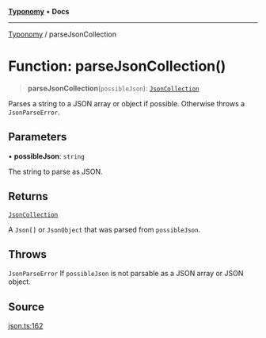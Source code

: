 [**Typonomy**](../README.md) • **Docs**

***

[Typonomy](../globals.md) / parseJsonCollection

# Function: parseJsonCollection()

> **parseJsonCollection**(`possibleJson`): [`JsonCollection`](../type-aliases/JsonCollection.md)

Parses a string to a JSON array or object if possible.
Otherwise throws a `JsonParseError`.

## Parameters

• **possibleJson**: `string`

The string to parse as JSON.

## Returns

[`JsonCollection`](../type-aliases/JsonCollection.md)

A `Json[]` or `JsonObject` that was parsed from `possibleJson`.

## Throws

`JsonParseError` If `possibleJson` is not parsable as a JSON array or JSON object.

## Source

[json.ts:162](https://github.com/softcraft-development/typonomy/blob/1c47fc13034f4e53267c72ada03a418616dc092e/src/json.ts#L162)
